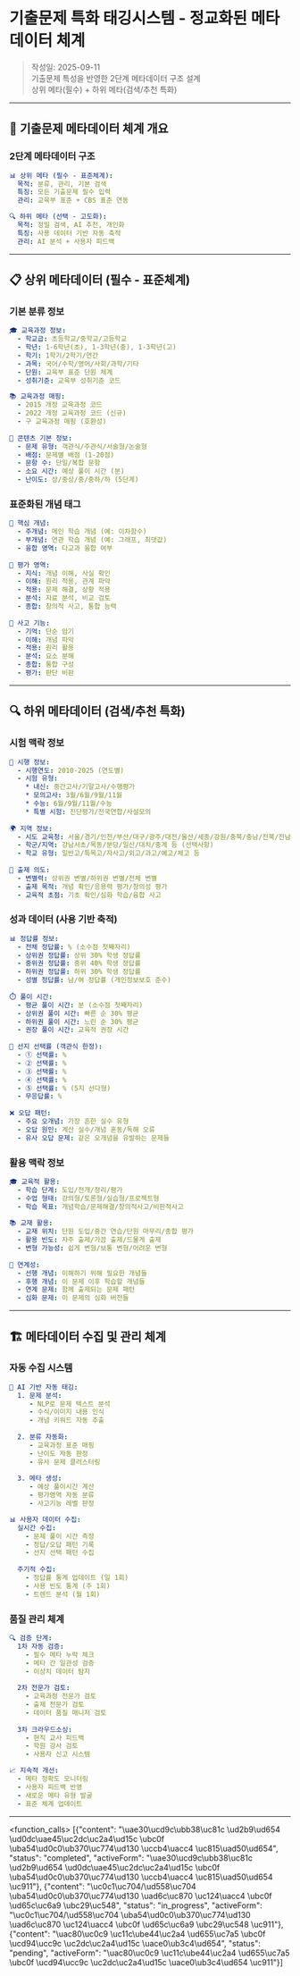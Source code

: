 # 기출문제 특화 태깅시스템 - 정교화된 메타데이터 체계
> 작성일: 2025-09-11  
> 기출문제 특성을 반영한 2단계 메타데이터 구조 설계  
> 상위 메타(필수) + 하위 메타(검색/추천 특화)  

---

## 🎯 **기출문제 메타데이터 체계 개요**

### **2단계 메타데이터 구조**
```yaml
📊 상위 메타 (필수 - 표준체계):
  목적: 분류, 관리, 기본 검색
  특징: 모든 기출문제 필수 입력
  관리: 교육부 표준 + CBS 표준 연동

🔍 하위 메타 (선택 - 고도화):
  목적: 정밀 검색, AI 추천, 개인화
  특징: 사용 데이터 기반 자동 축적
  관리: AI 분석 + 사용자 피드백
```

---

## 📋 **상위 메타데이터 (필수 - 표준체계)**

### **기본 분류 정보**
```yaml
🎓 교육과정 정보:
  - 학교급: 초등학교/중학교/고등학교
  - 학년: 1-6학년(초), 1-3학년(중), 1-3학년(고)
  - 학기: 1학기/2학기/연간
  - 과목: 국어/수학/영어/사회/과학/기타
  - 단원: 교육부 표준 단원 체계
  - 성취기준: 교육부 성취기준 코드

📚 교육과정 매핑:
  - 2015 개정 교육과정 코드
  - 2022 개정 교육과정 코드 (신규)
  - 구 교육과정 매핑 (호환성)
  
📖 콘텐츠 기본 정보:
  - 문제 유형: 객관식/주관식/서술형/논술형
  - 배점: 문제별 배점 (1-20점)
  - 문항 수: 단일/복합 문항
  - 소요 시간: 예상 풀이 시간 (분)
  - 난이도: 상/중상/중/중하/하 (5단계)
```

### **표준화된 개념 태그**
```yaml
🔑 핵심 개념:
  - 주개념: 메인 학습 개념 (예: 이차함수)
  - 부개념: 연관 학습 개념 (예: 그래프, 최댓값)
  - 융합 영역: 다교과 융합 여부
  
🎯 평가 영역:
  - 지식: 개념 이해, 사실 확인
  - 이해: 원리 적용, 관계 파악
  - 적용: 문제 해결, 상황 적용
  - 분석: 자료 분석, 비교 검토
  - 종합: 창의적 사고, 통합 능력
  
🔧 사고 기능:
  - 기억: 단순 암기
  - 이해: 개념 파악
  - 적용: 원리 활용
  - 분석: 요소 분해
  - 종합: 통합 구성
  - 평가: 판단 비판
```

---

## 🔍 **하위 메타데이터 (검색/추천 특화)**

### **시험 맥락 정보**
```yaml
📅 시행 정보:
  - 시행연도: 2010-2025 (연도별)
  - 시험 유형: 
    * 내신: 중간고사/기말고사/수행평가
    * 모의고사: 3월/6월/9월/11월
    * 수능: 6월/9월/11월/수능
    * 특별 시험: 진단평가/전국연합/사설모의
  
🌍 지역 정보:
  - 시도 교육청: 서울/경기/인천/부산/대구/광주/대전/울산/세종/강원/충북/충남/전북/전남/경북/경남/제주
  - 학군/지역: 강남서초/목동/분당/일산/대치/중계 등 (선택사항)
  - 학교 유형: 일반고/특목고/자사고/외고/과고/예고/체고 등
  
🎯 출제 의도:
  - 변별력: 상위권 변별/하위권 변별/전체 변별
  - 출제 목적: 개념 확인/응용력 평가/창의성 평가
  - 교육적 초점: 기초 확인/심화 학습/융합 사고
```

### **성과 데이터 (사용 기반 축적)**
```yaml
📊 정답률 정보:
  - 전체 정답률: % (소수점 첫째자리)
  - 상위권 정답률: 상위 30% 학생 정답률
  - 중위권 정답률: 중위 40% 학생 정답률  
  - 하위권 정답률: 하위 30% 학생 정답률
  - 성별 정답률: 남/여 정답률 (개인정보보호 준수)
  
⏱️ 풀이 시간:
  - 평균 풀이 시간: 분 (소수점 첫째자리)
  - 상위권 풀이 시간: 빠른 순 30% 평균
  - 하위권 풀이 시간: 느린 순 30% 평균
  - 권장 풀이 시간: 교육적 권장 시간
  
🎯 선지 선택률 (객관식 한정):
  - ① 선택률: %
  - ② 선택률: %  
  - ③ 선택률: %
  - ④ 선택률: %
  - ⑤ 선택률: % (5지 선다형)
  - 무응답률: %
  
❌ 오답 패턴:
  - 주요 오개념: 가장 흔한 실수 유형
  - 오답 원인: 계산 실수/개념 혼동/독해 오류
  - 유사 오답 문제: 같은 오개념을 유발하는 문제들
```

### **활용 맥락 정보**
```yaml
🎓 교육적 활용:
  - 학습 단계: 도입/전개/정리/평가
  - 수업 형태: 강의형/토론형/실습형/프로젝트형
  - 학습 목표: 개념학습/문제해결/창의적사고/비판적사고
  
📚 교재 활용:
  - 교재 위치: 단원 도입/중간 연습/단원 마무리/종합 평가
  - 활용 빈도: 자주 출제/가끔 출제/드물게 출제
  - 변형 가능성: 쉽게 변형/보통 변형/어려운 변형
  
🔄 연계성:
  - 선행 개념: 이해하기 위해 필요한 개념들
  - 후행 개념: 이 문제 이후 학습할 개념들
  - 연계 문제: 함께 출제되는 문제 패턴
  - 심화 문제: 이 문제의 심화 버전들
```

---

## 🏗️ **메타데이터 수집 및 관리 체계**

### **자동 수집 시스템**
```yaml
🤖 AI 기반 자동 태깅:
  1. 문제 분석:
     - NLP로 문제 텍스트 분석
     - 수식/이미지 내용 인식
     - 개념 키워드 자동 추출
     
  2. 분류 자동화:
     - 교육과정 표준 매핑
     - 난이도 자동 판정
     - 유사 문제 클러스터링
     
  3. 메타 생성:
     - 예상 풀이시간 계산
     - 평가영역 자동 분류
     - 사고기능 레벨 판정

📊 사용자 데이터 수집:
  실시간 수집:
    - 문제 풀이 시간 측정
    - 정답/오답 패턴 기록
    - 선지 선택 패턴 수집
    
  주기적 수집:
    - 정답률 통계 업데이트 (일 1회)
    - 사용 빈도 통계 (주 1회)
    - 트렌드 분석 (월 1회)
```

### **품질 관리 체계**
```yaml
🔍 검증 단계:
  1차 자동 검증:
    - 필수 메타 누락 체크
    - 메타 간 일관성 검증
    - 이상치 데이터 탐지
    
  2차 전문가 검토:
    - 교육과정 전문가 검토
    - 출제 전문가 검토  
    - 데이터 품질 매니저 검토
    
  3차 크라우드소싱:
    - 현직 교사 피드백
    - 학원 강사 검토
    - 사용자 신고 시스템

📈 지속적 개선:
  - 메타 정확도 모니터링
  - 사용자 피드백 반영
  - 새로운 메타 유형 발굴
  - 표준 체계 업데이트
```

---

<function_calls>
<invoke name="TodoWrite">
<parameter name="todos">[{"content": "\uae30\ucd9c\ubb38\uc81c \ud2b9\ud654 \ud0dc\uae45\uc2dc\uc2a4\ud15c \ubc0f \uba54\ud0c0\ub370\uc774\ud130 \uccb4\uacc4 \uc815\uad50\ud654", "status": "completed", "activeForm": "\uae30\ucd9c\ubb38\uc81c \ud2b9\ud654 \ud0dc\uae45\uc2dc\uc2a4\ud15c \ubc0f \uba54\ud0c0\ub370\uc774\ud130 \uccb4\uacc4 \uc815\uad50\ud654 \uc911"}, {"content": "\uc0c1\uc704/\ud558\uc704 \uba54\ud0c0\ub370\uc774\ud130 \uad6c\uc870 \uc124\uacc4 \ubc0f \ud65c\uc6a9 \ubc29\uc548", "status": "in_progress", "activeForm": "\uc0c1\uc704/\ud558\uc704 \uba54\ud0c0\ub370\uc774\ud130 \uad6c\uc870 \uc124\uacc4 \ubc0f \ud65c\uc6a9 \ubc29\uc548 \uc911"}, {"content": "\uac80\uc0c9 \uc11c\ube44\uc2a4 \ud655\uc7a5 \ubc0f \ucd94\ucc9c \uc2dc\uc2a4\ud15c \uace0\ub3c4\ud654", "status": "pending", "activeForm": "\uac80\uc0c9 \uc11c\ube44\uc2a4 \ud655\uc7a5 \ubc0f \ucd94\ucc9c \uc2dc\uc2a4\ud15c \uace0\ub3c4\ud654 \uc911"}]
